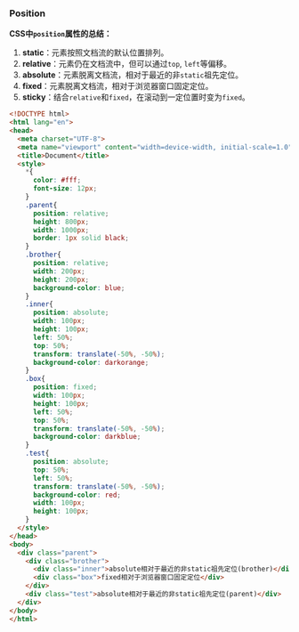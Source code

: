 ### Position

**CSS中`position`属性的总结：**

1. **static**：元素按照文档流的默认位置排列。
2. **relative**：元素仍在文档流中，但可以通过`top`, `left`等偏移。
3. **absolute**：元素脱离文档流，相对于最近的非`static`祖先定位。
4. **fixed**：元素脱离文档流，相对于浏览器窗口固定定位。
5. **sticky**：结合`relative`和`fixed`，在滚动到一定位置时变为`fixed`。



```html
<!DOCTYPE html>
<html lang="en">
<head>
  <meta charset="UTF-8">
  <meta name="viewport" content="width=device-width, initial-scale=1.0">
  <title>Document</title>
  <style>
    *{
      color: #fff;
      font-size: 12px;
    }
    .parent{
      position: relative;
      height: 800px;
      width: 1000px;
      border: 1px solid black;
    }
    .brother{
      position: relative;
      width: 200px;
      height: 200px;
      background-color: blue;
    }
    .inner{
      position: absolute;
      width: 100px;
      height: 100px;
      left: 50%;
      top: 50%;
      transform: translate(-50%, -50%);
      background-color: darkorange;
    }
    .box{
      position: fixed;
      width: 100px;
      height: 100px;
      left: 50%;
      top: 50%;
      transform: translate(-50%, -50%);
      background-color: darkblue;
    }
    .test{
      position: absolute;
      top: 50%;
      left: 50%;
      transform: translate(-50%, -50%);
      background-color: red;
      width: 100px;
      height: 100px;
    }
  </style>
</head>
<body>
  <div class="parent">
    <div class="brother">
      <div class="inner">absolute相对于最近的非static祖先定位(brother)</div>
      <div class="box">fixed相对于浏览器窗口固定定位</div>
    </div>
    <div class="test">absolute相对于最近的非static祖先定位(parent)</div>
  </div>
</body>
</html>
```

